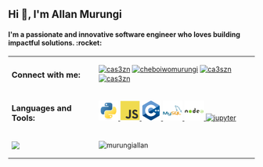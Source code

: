 <h2>Hi 👋, I'm Allan Murungi</h2>
<h4>I'm a passionate and innovative software engineer who loves building impactful solutions. :rocket:</h4>
<table>
  <tr>
    <td><h3 align="left">Connect with me:</h3></td>
    <td>
      <p align="left">
        <a href="https://twitter.com/cas3zn" target="blank"><img align="center" src="https://raw.githubusercontent.com/rahuldkjain/github-profile-readme-generator/master/src/images/icons/Social/twitter.svg" alt="cas3zn" height="30" width="40" /></a>
        <a href="https://linkedin.com/in/cheboiwomurungi" target="blank"><img align="center" src="https://raw.githubusercontent.com/rahuldkjain/github-profile-readme-generator/master/src/images/icons/Social/linked-in-alt.svg" alt="cheboiwomurungi" height="30" width="40" /></a>
        <a href="https://instagram.com/ca3szn" target="blank"><img align="center" src="https://raw.githubusercontent.com/rahuldkjain/github-profile-readme-generator/master/src/images/icons/Social/instagram.svg" alt="ca3szn" height="30" width="40" /></a>
        <a href="https://www.leetcode.com/cas3zn" target="blank"><img align="center" src="https://raw.githubusercontent.com/rahuldkjain/github-profile-readme-generator/master/src/images/icons/Social/leet-code.svg" alt="cas3zn" height="30" width="40" /></a>
      </p>
    </td>
  </tr>
  <tr>
    <td><h3 align="left">Languages and Tools:</h3></td>
    <td>
      <p align="left">
        <a href="https://www.python.org" target="_blank" rel="noreferrer"> <img src="https://raw.githubusercontent.com/devicons/devicon/master/icons/python/python-original.svg" alt="python" width="40" height="40"/> </a>
        <a href="https://developer.mozilla.org/en-US/docs/Web/JavaScript" target="_blank" rel="noreferrer"> <img src="https://raw.githubusercontent.com/devicons/devicon/master/icons/javascript/javascript-original.svg" alt="javascript" width="40" height="40"/> </a>
        <a href="https://www.w3schools.com/cpp/" target="_blank" rel="noreferrer"> <img src="https://raw.githubusercontent.com/devicons/devicon/master/icons/cplusplus/cplusplus-original.svg" alt="cplusplus" width="40" height="40"/>
        <a href="https://www.mysql.com/" target="_blank" rel="noreferrer"> <img src="https://raw.githubusercontent.com/devicons/devicon/master/icons/mysql/mysql-original-wordmark.svg" alt="mysql" width="40" height="40"/> </a> 
        <a href="https://nodejs.org" target="_blank" rel="noreferrer"> <img src="https://raw.githubusercontent.com/devicons/devicon/master/icons/nodejs/nodejs-original-wordmark.svg" alt="nodejs" width="40" height="40"/>
        <a href="https://jupyter.org/" target="_blank" rel="noreferrer"> <img src="https://cdn.jsdelivr.net/gh/devicons/devicon/icons/jupyter/jupyter-original-wordmark.svg" alt="jupyter" width="40" height="40"/>
      </p>
    </td>
  </tr>
  <tr>
    <td><img height="auto" align="center" src="https://github-readme-stats.vercel.app/api/top-langs?username=murungiallan&layout=compact&langs_count=8&card_width=380&theme=dark" /></td>
    <td><p><img align="center" src="https://github-readme-streak-stats.herokuapp.com/?user=murungiallan&theme=dark" alt="murungiallan"  width="380" height="auto"/></p></td>
  </tr>
</table>
